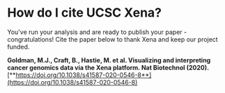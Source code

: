 # How do I cite UCSC Xena?

You've run your analysis and are ready to publish your paper - congratulations! Cite the paper below to thank Xena and keep our project funded.

**Goldman, M.J., Craft, B., Hastie, M. et al. Visualizing and interpreting cancer genomics data via the Xena platform. Nat Biotechnol \(2020\).** [**https://doi.org/10.1038/s41587-020-0546-8**](https://doi.org/10.1038/s41587-020-0546-8)

